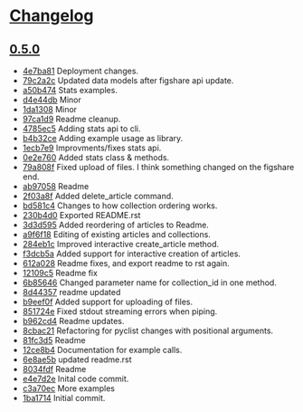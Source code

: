 # [Changelog](https://github.com/makkus/pigshare/releases)

## [0.5.0](https://github.com/makkus/pigshare/compare/0.1.0...0.5.0)

* [4e7ba81](https://github.com/makkus/pigshare/commit/4e7ba81) Deployment changes.
* [79c2a2c](https://github.com/makkus/pigshare/commit/79c2a2c) Updated data models after figshare api update.
* [a50b474](https://github.com/makkus/pigshare/commit/a50b474) Stats examples.
* [d4e44db](https://github.com/makkus/pigshare/commit/d4e44db) Minor
* [1da1308](https://github.com/makkus/pigshare/commit/1da1308) Minor
* [97ca1d9](https://github.com/makkus/pigshare/commit/97ca1d9) Readme cleanup.
* [4785ec5](https://github.com/makkus/pigshare/commit/4785ec5) Adding stats api to cli.
* [b4b32ce](https://github.com/makkus/pigshare/commit/b4b32ce) Adding example usage as library.
* [1ecb7e9](https://github.com/makkus/pigshare/commit/1ecb7e9) Improvments/fixes stats api.
* [0e2e760](https://github.com/makkus/pigshare/commit/0e2e760) Added stats class & methods.
* [79a808f](https://github.com/makkus/pigshare/commit/79a808f) Fixed upload of files. I think something changed on the figshare end.
* [ab97058](https://github.com/makkus/pigshare/commit/ab97058) Readme
* [2f03a8f](https://github.com/makkus/pigshare/commit/2f03a8f) Added delete_article command.
* [bd581c4](https://github.com/makkus/pigshare/commit/bd581c4) Changes to how collection ordering works.
* [230b4d0](https://github.com/makkus/pigshare/commit/230b4d0) Exported README.rst
* [3d3d595](https://github.com/makkus/pigshare/commit/3d3d595) Added reordering of articles to Readme.
* [a9f6f18](https://github.com/makkus/pigshare/commit/a9f6f18) Editing of existing articles and collections.
* [284eb1c](https://github.com/makkus/pigshare/commit/284eb1c) Improved interactive create_article method.
* [f3dcb5a](https://github.com/makkus/pigshare/commit/f3dcb5a) Added support for interactive creation of articles.
* [612a028](https://github.com/makkus/pigshare/commit/612a028) Readme fixes, and export readme to rst again.
* [12109c5](https://github.com/makkus/pigshare/commit/12109c5) Readme fix
* [6b85646](https://github.com/makkus/pigshare/commit/6b85646) Changed parameter name for collection_id in one method.
* [8d44357](https://github.com/makkus/pigshare/commit/8d44357) readme updated
* [b9eef0f](https://github.com/makkus/pigshare/commit/b9eef0f) Added support for uploading of files.
* [851724e](https://github.com/makkus/pigshare/commit/851724e) Fixed stdout streaming errors when piping.
* [b962cd4](https://github.com/makkus/pigshare/commit/b962cd4) Readme updates.
* [8cbac21](https://github.com/makkus/pigshare/commit/8cbac21) Refactoring for pyclist changes with positional arguments.
* [81fc3d5](https://github.com/makkus/pigshare/commit/81fc3d5) Readme
* [12ce8b4](https://github.com/makkus/pigshare/commit/12ce8b4) Documentation for example calls.
* [6e8ae5b](https://github.com/makkus/pigshare/commit/6e8ae5b) updated readme.rst
* [8034fdf](https://github.com/makkus/pigshare/commit/8034fdf) Readme
* [e4e7d2e](https://github.com/makkus/pigshare/commit/e4e7d2e) Inital code commit.
* [c3a70ec](https://github.com/makkus/pigshare/commit/c3a70ec) More examples
* [1ba1714](https://github.com/makkus/pigshare/commit/1ba1714) Initial commit.

